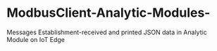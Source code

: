 # ModbusClient-Analytic-Modules-
Messages Establishment-received and printed JSON data in Analytic Module on IoT Edge 
